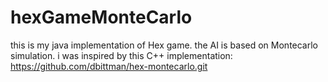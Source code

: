 # hexGameMonteCarlo
this is my java implementation of Hex game.
the AI is based on Montecarlo simulation.
i was inspired by this C++ implementation: https://github.com/dbittman/hex-montecarlo.git
